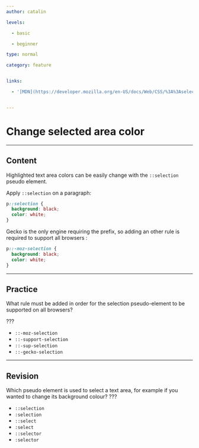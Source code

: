 ```yaml
---
author: catalin

levels:

  - basic

  - beginner

type: normal

category: feature


links:

  - '[MDN](https://developer.mozilla.org/en-US/docs/Web/CSS/%3A%3Aselection){documentation}'


---
```


# Change selected area color

---

## Content

Highlighted text area colors can be easily change with the `::selection` pseudo element.

Apply `::selection` on a paragraph:

```css
p::selection {
  background: black;
  color: white;
}
```

Gecko is the only engine requiring the prefix, so adding an other rule is required to support all browsers :

```css
p::-moz-selection {
  background: black;
  color: white;
}
```

---

## Practice

What rule must be added in order for the selection pseudo-element to be supported on all browsers?

???

- `::-moz-selection`
- `::-support-selection`
- `::-sup-selection`
- `::-gecko-selection`

---

## Revision

Which pseudo element is used to select a text area, for example if you wanted to change its background colour? ???

- `::selection`
- `:selection`
- `::select`
- `:select`
- `::selector`
- `:selector`

